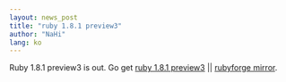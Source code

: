 ```yaml
---
layout: news_post
title: "ruby 1.8.1 preview3"
author: "NaHi"
lang: ko
---
```


Ruby 1.8.1 preview3 is out. Go get [ruby 1.8.1 preview3][1] \|\|
[rubyforge mirror][2].



[1]: https://cache.ruby-lang.org/pub/ruby/1.8/ruby-1.8.1-preview3.tar.gz
[2]: http://rubyforge.org/project/showfiles.php?group_id=30

